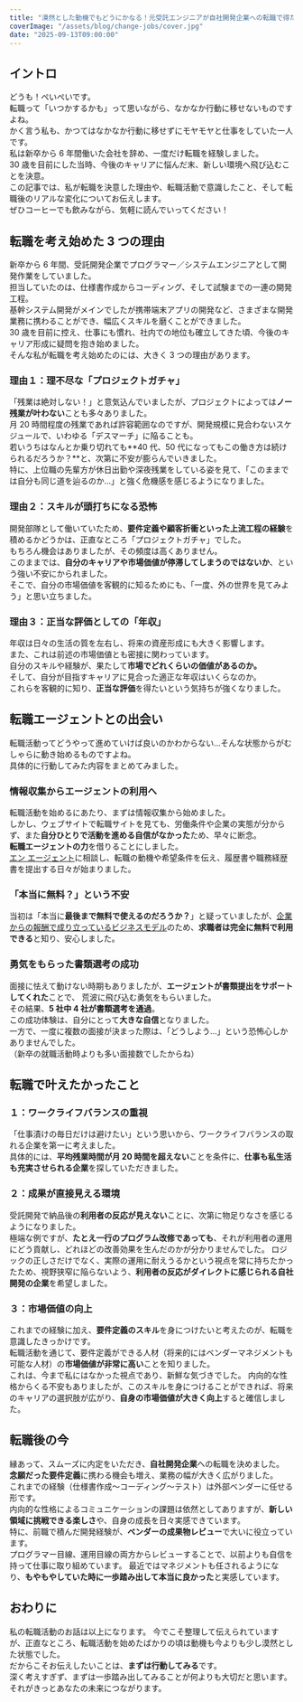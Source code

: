 ```yaml
---
title: "漠然とした動機でもどうにかなる！元受託エンジニアが自社開発企業への転職で得たもの"
coverImage: "/assets/blog/change-jobs/cover.jpg"
date: "2025-09-13T09:00:00"
---
```


## イントロ

どうも！ぺいぺいです。  
転職って「いつかするかも」って思いながら、なかなか行動に移せないものですよね。  
かく言う私も、かつてはなかなか行動に移せずにモヤモヤと仕事をしていた一人です。  
私は新卒から 6 年間働いた会社を辞め、一度だけ転職を経験しました。  
30 歳を目前にした当時、今後のキャリアに悩んだ末、新しい環境へ飛び込むことを決意。  
この記事では、私が転職を決意した理由や、転職活動で意識したこと、そして転職後のリアルな変化についてお伝えします。  
ぜひコーヒーでも飲みながら、気軽に読んでいってください！

## 転職を考え始めた 3 つの理由

新卒から 6 年間、受託開発企業でプログラマー／システムエンジニアとして開発作業をしていました。  
担当していたのは、仕様書作成からコーディング、そして試験までの一連の開発工程。  
基幹システム開発がメインでしたが携帯端末アプリの開発など、さまざまな開発業務に携わることができ、幅広くスキルを磨くことができました。  
30 歳を目前に控え、仕事にも慣れ、社内での地位も確立してきた頃、今後のキャリア形成に疑問を抱き始めました。  
そんな私が転職を考え始めたのには、大きく 3 つの理由があります。

### 理由１：理不尽な「プロジェクトガチャ」

「残業は絶対しない！」と意気込んでいましたが、プロジェクトによっては**ノー残業が叶わない**ことも多々ありました。  
月 20 時間程度の残業であれば許容範囲なのですが、開発規模に見合わないスケジュールで、いわゆる「デスマーチ」に陥ることも。  
若いうちはなんとか乗り切れても**40 代、50 代になってもこの働き方は続けられるだろうか？**と、次第に不安が膨らんでいきました。  
特に、上位職の先輩方が休日出勤や深夜残業をしている姿を見て、「このままでは自分も同じ道を辿るのか…」と強く危機感を感じるようになりました。

### 理由２：スキルが頭打ちになる恐怖

開発部隊として働いていたため、**要件定義や顧客折衝といった上流工程の経験**を積めるかどうかは、正直なところ「プロジェクトガチャ」でした。  
もちろん機会はありましたが、その頻度は高くありません。  
このままでは、**自分のキャリアや市場価値が停滞してしまうのではないか**、という強い不安にかられました。  
そこで、自分の市場価値を客観的に知るためにも、「一度、外の世界を見てみよう」と思い立ちました。

### 理由３：正当な評価としての「年収」

年収は日々の生活の質を左右し、将来の資産形成にも大きく影響します。  
また、これは前述の市場価値とも密接に関わっています。  
自分のスキルや経験が、果たして**市場でどれくらいの価値があるのか。**  
そして、自分が目指すキャリアに見合った適正な年収はいくらなのか。  
これらを客観的に知り、**正当な評価**を得たいという気持ちが強くなりました。

## 転職エージェントとの出会い

転職活動ってどうやって進めていけば良いのかわからない…そんな状態からがむしゃらに動き始めるものですよね。  
具体的に行動してみた内容をまとめてみました。

### 情報収集からエージェントの利用へ

転職活動を始めるにあたり、まずは情報収集から始めました。  
しかし、ウェブサイトで転職サイトを見ても、労働条件や企業の実態が分からず、また**自分ひとりで活動を進める自信がなかった**ため、早々に断念。  
**転職エージェントの力**を借りることにしました。  
[エン エージェント](https://enagent.com/)に相談し、転職の動機や希望条件を伝え、履歴書や職務経歴書を提出する日々が始まりました。

### 「本当に無料？」という不安

当初は「本当に**最後まで無料で使えるのだろうか？**」と疑っていましたが、[企業からの報酬で成り立っているビジネスモデル](https://www.r-agent.com/service/shikumi/)のため、**求職者は完全に無料で利用できる**と知り、安心しました。

### 勇気をもらった書類選考の成功

面接に怯えて動けない時期もありましたが、**エージェントが書類提出をサポートしてくれた**ことで、
荒波に飛び込む勇気をもらいました。  
その結果、**5 社中 4 社が書類選考を通過**。  
この成功体験は、自分にとって**大きな自信**となりました。  
一方で、一度に複数の面接が決まった際は、「どうしよう…」という恐怖心しかありませんでした。  
（新卒の就職活動時よりも多い面接数でしたからね）

## 転職で叶えたかったこと

### １：ワークライフバランスの重視

「仕事漬けの毎日だけは避けたい」という思いから、ワークライフバランスの取れる企業を第一に考えました。  
具体的には、**平均残業時間が月 20 時間を超えない**ことを条件に、**仕事も私生活も充実させられる企業**を探していただきました。

### ２：成果が直接見える環境

受託開発で納品後の**利用者の反応が見えない**ことに、次第に物足りなさを感じるようになりました。  
極端な例ですが、**たとえ一行のプログラム改修であっても**、それが利用者の運用にどう貢献し、どれほどの改善効果を生んだのかが分かりませんでした。
ロジックの正しさだけでなく、実際の運用に耐えうるかという視点を常に持ちたかったため、視野狭窄に陥らないよう、**利用者の反応がダイレクトに感じられる自社開発の企業**を希望しました。

### ３：市場価値の向上

これまでの経験に加え、**要件定義のスキル**を身につけたいと考えたのが、転職を意識したきっかけです。  
転職活動を通じて、要件定義ができる人材（将来的にはベンダーマネジメントも可能な人材）の**市場価値が非常に高い**ことを知りました。  
これは、今まで私にはなかった視点であり、新鮮な気づきでした。
内向的な性格からくる不安もありましたが、このスキルを身につけることができれば、将来のキャリアの選択肢が広がり、**自身の市場価値が大きく向上**すると確信しました。

## 転職後の今

縁あって、スムーズに内定をいただき、**自社開発企業**への転職を決めました。  
**念願だった要件定義**に携わる機会も増え、業務の幅が大きく広がりました。  
これまでの経験（仕様書作成〜コーディング～テスト）は外部ベンダーに任せる形です。  
内向的な性格によるコミュニケーションの課題は依然としてありますが、**新しい領域に挑戦できる楽しさ**や、自身の成長を日々実感できています。  
特に、前職で積んだ開発経験が、**ベンダーの成果物レビュー**で大いに役立っています。  
プログラマー目線、運用目線の両方からレビューすることで、以前よりも自信を持って仕事に取り組めています。
最近ではマネジメントも任されるようになり、**もやもやしていた時に一歩踏み出して本当に良かった**と実感しています。

## おわりに

私の転職活動のお話は以上になります。
今でこそ整理して伝えられていますが、正直なところ、転職活動を始めたばかりの頃は動機も今よりも少し漠然とした状態でした。  
だからこそお伝えしたいことは、**まずは行動してみる**です。  
深く考えすぎず、まずは一歩踏み出してみることが何よりも大切だと思います。  
それがきっとあなたの未来につながります。
